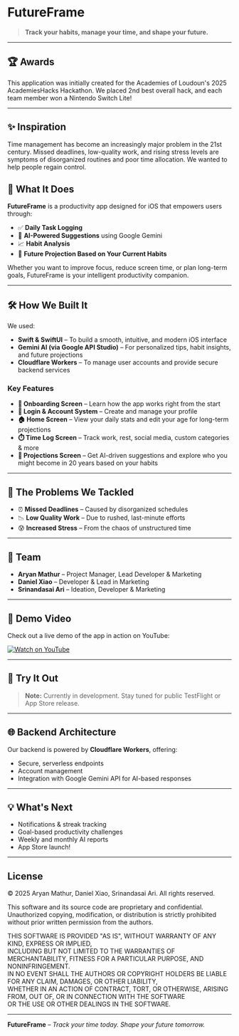 # FutureFrame

> **Track your habits, manage your time, and shape your future.**

---

## 🏆 Awards

This application was initially created for the Academies of Loudoun's 2025 AcademiesHacks Hackathon. We placed 2nd best overall hack, and each team member won a Nintendo Switch Lite!

---

## ✨ Inspiration

Time management has become an increasingly major problem in the 21st century. Missed deadlines, low-quality work, and rising stress levels are symptoms of disorganized routines and poor time allocation. We wanted to help people regain control.

## 📱 What It Does

**FutureFrame** is a productivity app designed for iOS that empowers users through:

* ✅ **Daily Task Logging**
* 🧠 **AI-Powered Suggestions** using Google Gemini
* 📈 **Habit Analysis**
* 🔮 **Future Projection Based on Your Current Habits**

Whether you want to improve focus, reduce screen time, or plan long-term goals, FutureFrame is your intelligent productivity companion.

---

## 🛠️ How We Built It

We used:

* **Swift & SwiftUI** – To build a smooth, intuitive, and modern iOS interface
* **Gemini AI (via Google API Studio)** – For personalized tips, habit insights, and future projections
* **Cloudflare Workers** – To manage user accounts and provide secure backend services

### Key Features

* **🧭 Onboarding Screen** – Learn how the app works right from the start
* **👤 Login & Account System** – Create and manage your profile
* **🏠 Home Screen** – View your daily stats and edit your age for long-term projections
* **⏱️ Time Log Screen** – Track work, rest, social media, custom categories & more
* **🧾 Projections Screen** – Get AI-driven suggestions and explore who you might become in 20 years based on your habits

---

## 🚧 The Problems We Tackled

* ⏰ **Missed Deadlines** – Caused by disorganized schedules
* 📉 **Low Quality Work** – Due to rushed, last-minute efforts
* 😰 **Increased Stress** – From the chaos of unstructured time

---

## 👥 Team

* **Aryan Mathur** – Project Manager, Lead Developer & Marketing
* **Daniel Xiao** – Developer & Lead in Marketing
* **Srinandasai Ari** – Ideation, Developer & Marketing

---

## 🎥 Demo Video

Check out a live demo of the app in action on YouTube:

[![Watch on YouTube](https://img.youtube.com/vi/ATCZJZS59ZM/0.jpg)](https://youtu.be/ATCZJZS59ZM)

---

## 📲 Try It Out

> **Note:** Currently in development. Stay tuned for public TestFlight or App Store release.

---

## 🌐 Backend Architecture

Our backend is powered by **Cloudflare Workers**, offering:

* Secure, serverless endpoints
* Account management
* Integration with Google Gemini API for AI-based responses

---

## 💡 What's Next

* Notifications & streak tracking
* Goal-based productivity challenges
* Weekly and monthly AI reports
* App Store launch!

---

## License

© 2025 Aryan Mathur, Daniel Xiao, Srinandasai Ari. All rights reserved.

This software and its source code are proprietary and confidential.  
Unauthorized copying, modification, or distribution is strictly prohibited without prior written permission from the authors.

THIS SOFTWARE IS PROVIDED "AS IS", WITHOUT WARRANTY OF ANY KIND, EXPRESS OR IMPLIED,  
INCLUDING BUT NOT LIMITED TO THE WARRANTIES OF MERCHANTABILITY, FITNESS FOR A PARTICULAR PURPOSE, AND NONINFRINGEMENT.  
IN NO EVENT SHALL THE AUTHORS OR COPYRIGHT HOLDERS BE LIABLE FOR ANY CLAIM, DAMAGES, OR OTHER LIABILITY,  
WHETHER IN AN ACTION OF CONTRACT, TORT, OR OTHERWISE, ARISING FROM, OUT OF, OR IN CONNECTION WITH THE SOFTWARE  
OR THE USE OR OTHER DEALINGS IN THE SOFTWARE.

---

**FutureFrame** – *Track your time today. Shape your future tomorrow.*
